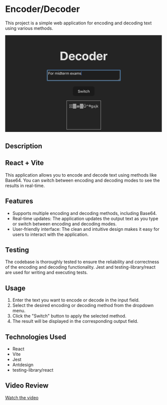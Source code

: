 # Encoder/Decoder

This project is a simple web application for encoding and decoding text using various methods.

![ScreenShot](https://github.com/aziza810/encoder/blob/main/screenshots/Снимок%20экрана%202023-11-02%20в%2020.53.27.png)
## Description

## React + Vite

This application allows you to encode and decode text using methods like Base64. You can switch between encoding and decoding modes to see the results in real-time.

## Features

- Supports multiple encoding and decoding methods, including Base64.
- Real-time updates: The application updates the output text as you type or switch between encoding and decoding modes.
- User-friendly interface: The clean and intuitive design makes it easy for users to interact with the application.

## Testing

The codebase is thoroughly tested to ensure the reliability and correctness of the encoding and decoding functionality. Jest and testing-library/react are used for writing and executing tests.

## Usage

1. Enter the text you want to encode or decode in the input field.
2. Select the desired encoding or decoding method from the dropdown menu.
3. Click the "Switch" button to apply the selected method.
4. The result will be displayed in the corresponding output field.

## Technologies Used

- React
- Vite
- Jest
- Antdesign
- testing-library/react
## Video Review
[Watch the video](https://drive.google.com/file/d/1h4t7oO7wh9nh5xK45Fj0vRJg2YfQ7MLI/view)
